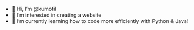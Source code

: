 - 👋 Hi, I’m @kumofil
- 👀 I’m interested in creating a website
- 🌱 I’m currently learning how to code more efficiently with Python & Java!

<!---
kumofil/kumofil is a ✨ special ✨ repository because its `README.md` (this file) appears on your GitHub profile.
You can click the Preview link to take a look at your changes.
--->
